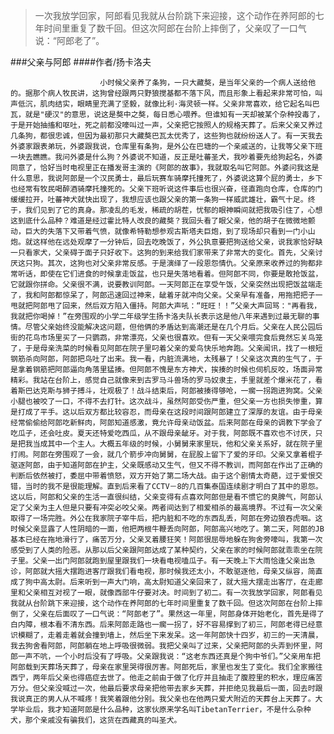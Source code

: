 > 一次我放学回家，阿郎看见我就从台阶跳下来迎接，这个动作在养阿郎的七年时间里重复了数千回。但这次阿郎在台阶上摔倒了，父亲叹了一口气说：“阿郎老了”。

###父亲与阿郎
####作者/扬卡洛夫

						小时候父亲养了条狗，一只大藏獒，是当年父亲的一个病人送给他的。据那个病人牧民讲，这狗曾经跟两只野狼搅基都不落下风，而且形象上看起来非常可怕，叫声低沉，肌肉结实，眼睛里充满了坚毅，就像比利·海灵顿一样。父亲非常喜欢，给它起名叫巴瓦，就是"硬汉"的意思，说这是獒中之獒，每日悉心喂养。但谁知有一天却被某个杂种投毒了，于是开始抽搐和呕吐，死之前都没嚎叫过一声，父亲把它按照人的规格天葬了。后来父亲又养过几条狗，都很忠诚，但因为最初那只大藏獒巴瓦太优秀了，这些狗也就纷纷送人了。有一天我去外婆家跟表弟玩，外婆跟我说，仓库里有条狗，是外公在巴塘的一个亲戚送的，让我等父亲下班一块去瞧瞧。我问外婆是什么狗？外婆说不知道，反正是吐蕃圣犬，我吵着要先给狗起名，外婆同意了，恰好当时电视里正在播发哥主演的《阿郎的故事》，我就取名叫它阿郎。外婆问我这是什么意思，我说阿郎是一个汉民勇士，最后玩赛车骑摩托撞死了，外婆说这算个屁的勇士，乡下也经常有牧民喝醉酒骑摩托撞死的。父亲下班听说这件事后也很兴奋，径直跑向仓库，仓库的门缓缓拉开，吐蕃神犬就快出现了，我想应该也跟父亲的第一条狗一样威武雄壮，霸气十足。终于，我们见到了它的真身。那凌乱的毛发，稀疏的胡茬，忧郁的眼神瞬间就把我吸引住了，心想这到底什么品种？难道是经过霍比特人改良的藏獒？我回头看了眼父亲，他的胡子在微微地颤动，巨大的失落下又带着气愤，就像希特勒想参观古斯塔夫巨炮，到了现场却只看到一门小山炮。就这样他在远处观摩了一分钟后，回去吃晚饭了，外公执意要把狗送给父亲，说我家恰好缺一只看家犬，父亲碍于面子只好收下。这狗的到来给我们家带来了非常大的变化。首先，父亲讨厌这只狗。其次，这狗也对父亲非常反感。于是演绎了一段恩怨情仇。父亲原来收养过的狗都非常听话，即使在它们进食的时候拿走饭盆，也只是失落地看着。但阿郎不同，你要是敢抢饭盆，它就跟你拼命。父亲很不满，说要教训阿郎。一天阿郎正在享受午饭，父亲突然出现把饭盆端走了，我和阿郎都惊呆了，阿郎迅速回过神来，龇着牙就冲向父亲。父亲早有准备，用拖把把子一甩就把阿郎甩了回来，然后双方陷入僵持。阿郎大声吼：“旺旺！！”父亲大声回骂："再看我，我就把你喝掉！”在旁围观的小学二年级学生扬卡洛夫队长表示这是他八年来遇到过最无聊的事情。尽管父亲始终没能解决这问题，但他俩的矛盾达到高潮还是在几个月后。父亲在人民公园后街的花鸟市场里买了一只鹦鹉，非常漂亮，父亲也很喜欢。但有一天父亲喂完食后竟然忘关鸟笼了，于是母亲洗菜的时候看见阿郎在院子里叼着父亲的爱鸟快乐地奔跑。父亲闻讯，找了一根短钢筋杀向阿郎，阿郎把鸟吐了出来。我一看，内脏流满地，太残暴了！父亲这次真的生气了，于是拿着钢筋把阿郎逼向角落里猛揍。但阿郎不愧是东方神犬，挨揍的时候也伺机反咬，场面异常精彩。我站在台阶上，感觉自己就像来到古罗马斗兽场的罗马奴隶主，手里就差个爆米花了，看着斯巴达克斯与狮子搏斗，壮观极了！战斗结束后，阿郎被揍得够呛，一瘸一拐跑进狗窝。父亲小腿也被咬了一口，不得不去打针。这次战斗，虽然阿郎受伤严重，但父亲一方也损失惨重，算是打成了平手。这以后双方都比较容忍，而母亲在这段时间跟阿郎建立了深厚的友谊。由于母亲经常偷偷给阿郎吃新鲜肉，阿郎知道感激，竟允许母亲动饭盆。后来阿郎在母亲的调教下学会了吃瓜子，还会吐皮。夏天还特爱吃西瓜，从不跟母亲龇牙。对于我，阿郎既不喜欢也不讨厌，只是把我当成其中一个主人。大概五年级的时候，小舅舅来家里玩，他和父亲关系好，就在院子里打闹。阿郎在旁围观了一会，就几个箭步冲向舅舅，在屁股上留下了爱的牙印。父亲又拿着棍子驱逐阿郎，由于知道阿郎在护主，父亲既感动又生气，但又不得不教训，而阿郎在作出了正确的判断后依然被打，委屈中带着愤怒，双方开始了第二场大战。由于这个剧情太奇葩，过于爱恨交错，当时的我不是很能理解。直到后来看了CCTV－8的几百集泰国连续剧才明白了其中的恩怨。这以后，阿郎和父亲的生活一直很纠结，父亲变得有点喜欢阿郎但是看不惯它的臭脾气，阿郎认定了父亲为主人但是只要有冲突必咬父亲。两者间达到了相爱相杀的最高境界。不过有一次父亲取得了一场完胜。外公在我家院子宰牛后，把内脏和不吃的东西乱丢，阿郎在旁边狼吞虎咽。这时候父亲显露了人性阴暗的一面，他把两根牛鞭丢向阿郎，阿郎高兴地吃了。第二天，阿郎的JB基本已经在拖地滑行了，痛苦万分，父亲叉着腰狂笑！阿郎很屈辱地躲在狗舍旁嚎叫，我第一次感受到了人类的险恶。从那以后父亲跟阿郎达成了某种契约，父亲在家的时候阿郎就乖乖坐在院子里。父亲一出门阿郎就跑到屋里跟我们一块看电视嗑瓜子。有一天晚上下大雨恰逢父亲出急诊，阿郎就大摇大摆跑进客厅跟我们看电视，那时候我还太小，不敢驱逐他，母亲又纵容，简直成了狗中高太尉。后来听到一声大门响，高太尉知道父亲回来了，就大摇大摆走出客厅，在走廊里和父亲相互对视了一眼，就像西部牛仔要对决。时间到了初二。有一次我放学回家，阿郎看见我就从台阶跳下来迎接，这个动作在养阿郎的七年时间里重复了数千回。但这次阿郎在台阶上摔倒了，父亲在后面叹了一口气说：“阿郎老了”。果然这一年里，阿郎身体开始老化，首先是得了白内障，根本看不清东西。后来阿郎走路也一瘸一拐了，好不容易撑到了初三，阿郎老得已经意识模糊了，走着走着就会撞到墙上，然后坐下来发呆。这一年阿郎快十四岁，初三的一天清晨，我去狗舍看阿郎，阿郎躺在地上呼吸很微弱。我把父亲叫了过来，父亲把阿郎的头弄到怀里，阿郎一声不吭，一个小时后没有了呼吸。父亲跟我说：“这老东西还真是个狗中爷们。”父亲用车把阿郎载到天葬场天葬了，母亲在家里哭得很厉害。阿郎死后，家里也发生了变化。我们全家搬往西宁，两年后父亲也得癌症去世了。他走之前由于做了化疗并且抽走了腹腔里的积水，理应痛苦万分。但父亲没喊过一次，他最后要求母亲把他带去家乡天葬，并拒绝见我最后一面，回去时跟我说真正的男人从不喊疼！我笑着跟他分别。我父亲也在他两只爱犬附近的天葬台上天葬了。大学毕业后，我才知道阿郎是什么品种，这家伙原来学名叫TibetanTerrier，不是什么杂种犬，那个亲戚没有骗我们，这货在西藏真的叫圣犬。			  		